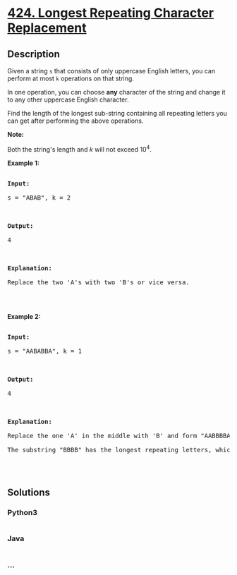 # [424. Longest Repeating Character Replacement](https://leetcode.com/problems/longest-repeating-character-replacement)

## Description
<p>Given a string <code>s</code>&nbsp;that consists of only uppercase English letters, you can perform at most <code>k</code> operations on that string.</p>



<p>In one operation, you can choose <strong>any</strong> character of the string and change it to any other uppercase English character.</p>



<p>Find the length of the longest sub-string containing all repeating letters you can get after performing the above operations.</p>



<p><b>Note:</b><br />

Both the string&#39;s length and <i>k</i> will not exceed 10<sup>4</sup>.</p>



<p><b>Example 1:</b></p>



<pre>

<b>Input:</b>

s = &quot;ABAB&quot;, k = 2



<b>Output:</b>

4



<b>Explanation:</b>

Replace the two &#39;A&#39;s with two &#39;B&#39;s or vice versa.

</pre>



<p>&nbsp;</p>



<p><b>Example 2:</b></p>



<pre>

<b>Input:</b>

s = &quot;AABABBA&quot;, k = 1



<b>Output:</b>

4



<b>Explanation:</b>

Replace the one &#39;A&#39; in the middle with &#39;B&#39; and form &quot;AABBBBA&quot;.

The substring &quot;BBBB&quot; has the longest repeating letters, which is 4.

</pre>



<p>&nbsp;</p>




## Solutions


<!-- tabs:start -->

### **Python3**

```python

```

### **Java**

```java

```

### **...**
```

```

<!-- tabs:end -->